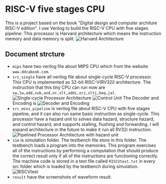 # RISC-V five stages CPU
This is a project based on the book "Digital design and computer architure RISC-V edition".
I use Verilog to build the RISC-V CPU with five stages pipeline. This processor is Harvard architecture which means the instruction memory and data memory is split.
![Harvard Architecture](https://github.com/BoChen-Ye/RISC-V-five-stage-CPU/tree/main/figure/archi.jpg)
## Document strcture
- `mips` have two verilog file about MIPS CPU which from the website `www.ddcabook.com`.
- `src_single` have all verilog file about single-cycle RISC-V processor. This CPU is implemented as 32-bit RISC-V(RV32i) architecture. The instruction that this tiny CPU can run now are `sw,lw,add,sub,and,or,slt,addi,ori,slti,beq,jal`.
![Single-cycle Processor Architecture](https://github.com/BoChen-Ye/RISC-V-five-stage-CPU/tree/main/figure/single_cycle.jpg)
![Control Unit](https://github.com/BoChen-Ye/RISC-V-five-stage-CPU/tree/main/figure/single_control.jpg)
The Decoder and Encoding is 
![Decoder and Encoding](https://github.com/BoChen-Ye/RISC-V-five-stage-CPU/tree/main/figure/encoding.jpg)
- `src_mini_pipeline` is verilog file about RISC-V CPU with five stages pipeline, and it can also run same basic instruction as single-cycle. This processor have a hazard unit to solves data hazard, structure hazard, and control hazard, and supports stalling, flushing and forwarding. I will expand architecture in the future to make it run all RV32i instruction.
![Pipelined Processor Architecture with hazard unit](https://github.com/BoChen-Ye/RISC-V-five-stage-CPU/tree/main/figure/pipelined_processor.jpg)
- `sim` is simulation folder. The testbench file store in this folder. The testbench loads a program into the memories. This program exercises all of the instructions by performing a computation that should produce the correct result only if all of the instructions are functioning correctly. The machine code is stored in a text file called `RISCVtest.txt` in every src folder which is loaded by the testbench during simulation.
![RISCVtest](https://github.com/BoChen-Ye/RISC-V-five-stage-CPU/tree/main/figure/test.jpg)
- `result` have the screenshots of waveform result.
